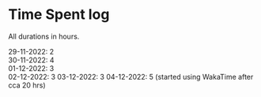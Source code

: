 # Time Spent log

All durations in hours.

29-11-2022: 2  
30-11-2022: 4  
01-12-2022: 3  
02-12-2022: 3
03-12-2022: 3
04-12-2022: 5 (started using WakaTime after cca 20 hrs)
